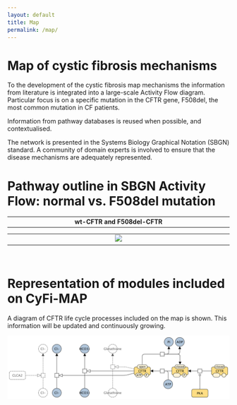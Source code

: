 ```yaml
---
layout: default
title: Map
permalink: /map/
---
```


# Map of cystic fibrosis mechanisms

To the development of the cystic fibrosis map mechanisms the information from literature is integrated into a large-scale Activity Flow diagram. Particular focus is on a specific mutation in the CFTR gene, F508del, the most common mutation in CF patients.

Information from pathway databases is reused when possible, and contextualised. 

The network is presented in the Systems Biology Graphical Notation (SBGN) standard. A community of domain experts is involved to ensure that the disease mechanisms are adequately represented.  

# Pathway outline in SBGN Activity Flow: normal vs. F508del mutation

<table>
    <tr>
        <td style="width: 600px;" align="center"><strong>wt-CFTR and F508del-CFTR</strong></td>
    </tr>
</table>
<table>
    <tr>
      <td style="width: 1000px;" align="center"><img src="/images/maps/endosome3.png" width="380"/></td>
    </tr>
</table>
<br />

# Representation of modules included on CyFi-MAP

<p>A diagram of CFTR life cycle processes included on the map is shown. This information will be updated and continuously growing.</p>

<img src="/images/maps/CFTR_PD_V03.png" width="600"/>
